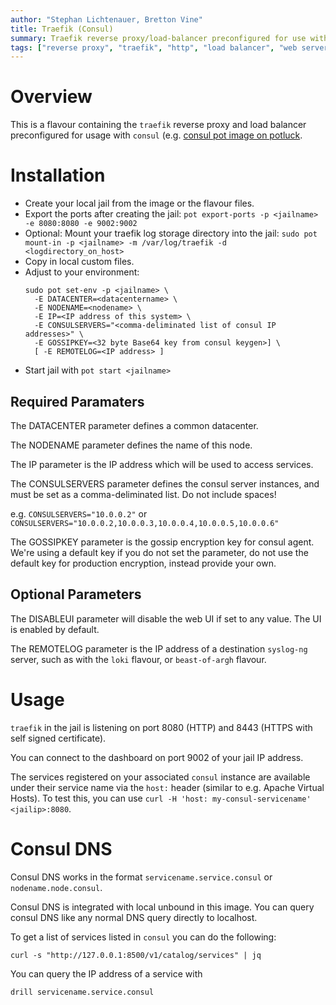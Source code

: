 ```yaml
---
author: "Stephan Lichtenauer, Bretton Vine"
title: Traefik (Consul)
summary: Traefik reverse proxy/load-balancer preconfigured for use with consul.
tags: ["reverse proxy", "traefik", "http", "load balancer", "web server", "consul"]
---
```


# Overview

This is a flavour containing the ```traefik``` reverse proxy and load balancer preconfigured for usage with ```consul``` (e.g. [consul pot image on potluck](https://potluck.honeyguide.net/blog/consul/).

# Installation

* Create your local jail from the image or the flavour files.
* Export the ports after creating the jail:
  ```pot export-ports -p <jailname> -e 8080:8080 -e 9002:9002```
* Optional: Mount your traefik log storage directory into the jail:
  ```sudo pot mount-in -p <jailname> -m /var/log/traefik -d <logdirectory_on_host>```
* Copy in local custom files.
* Adjust to your environment:
  ```
  sudo pot set-env -p <jailname> \
    -E DATACENTER=<datacentername> \
    -E NODENAME=<nodename> \
    -E IP=<IP address of this system> \
    -E CONSULSERVERS="<comma-deliminated list of consul IP addresses>" \
    -E GOSSIPKEY=<32 byte Base64 key from consul keygen>] \
    [ -E REMOTELOG=<IP address> ]
  ```
* Start jail with ```pot start <jailname>```

## Required Paramaters
The DATACENTER parameter defines a common datacenter.

The NODENAME parameter defines the name of this node.

The IP parameter is the IP address which will be used to access services.

The CONSULSERVERS parameter defines the consul server instances, and must be set as a comma-deliminated list. Do not include spaces!

e.g. ```CONSULSERVERS="10.0.0.2"``` or ```CONSULSERVERS="10.0.0.2,10.0.0.3,10.0.0.4,10.0.0.5,10.0.0.6"```

The GOSSIPKEY parameter is the gossip encryption key for consul agent. We're using a default key if you do not set the parameter, do not use the default key for production encryption, instead provide your own.

## Optional Parameters

The DISABLEUI parameter will disable the web UI if set to any value. The UI is enabled by default.

The REMOTELOG parameter is the IP address of a destination ```syslog-ng``` server, such as with the ```loki``` flavour, or ```beast-of-argh``` flavour.

# Usage

```traefik``` in the jail is listening on port 8080 (HTTP) and 8443 (HTTPS with self signed certificate).

You can connect to the dashboard on port 9002 of your jail IP address.

The services registered on your associated ```consul``` instance are available under their service name via the ```host:``` header (similar to e.g. Apache Virtual Hosts).
To test this, you can use ```curl -H 'host: my-consul-servicename' <jailip>:8080```.

# Consul DNS

Consul DNS works in the format `servicename.service.consul` or `nodename.node.consul`.

Consul DNS is integrated with local unbound in this image. You can query consul DNS like any normal DNS query directly to localhost.

To get a list of services listed in `consul` you can do the following:

```
curl -s "http://127.0.0.1:8500/v1/catalog/services" | jq
```

You can query the IP address of a service with

```
drill servicename.service.consul
```